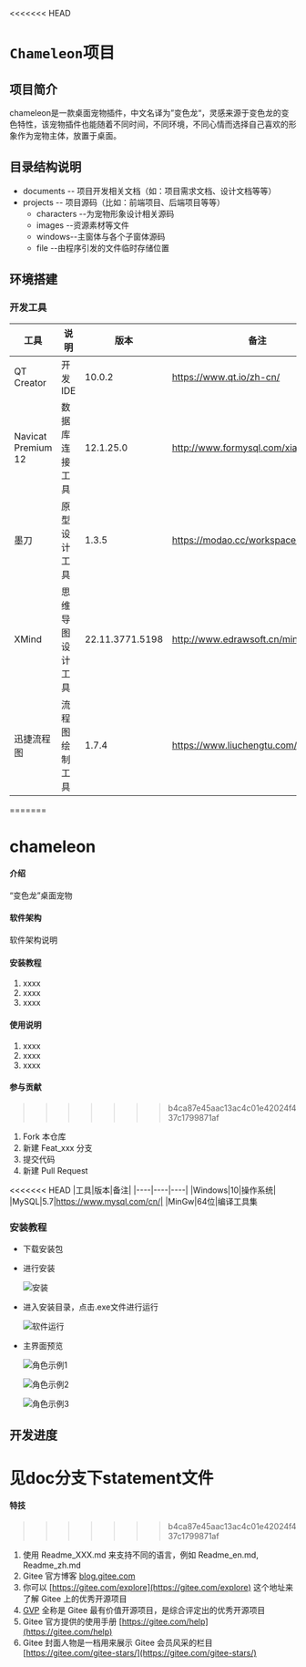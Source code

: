 <<<<<<< HEAD
# `Chameleon`项目

## 项目简介
chameleon是一款桌面宠物插件，中文名译为”变色龙“，灵感来源于变色龙的变色特性，该宠物插件也能随着不同时间，不同环境，不同心情而选择自己喜欢的形象作为宠物主体，放置于桌面。

## 目录结构说明 
- documents -- 项目开发相关文档（如：项目需求文档、设计文档等等）  
- projects  -- 项目源码（比如：前端项目、后端项目等等）
  - characters --为宠物形象设计相关源码
  - images --资源素材等文件
  - windows--主窗体与各个子窗体源码
  - file --由程序引发的文件临时存储位置
## 环境搭建
### 开发工具

|工具|说明|版本|备注|
|----|----|----|----|
|QT Creator|开发IDE|10.0.2| https://www.qt.io/zh-cn/             |
|Navicat Premium 12|数据库连接工具|12.1.25.0|http://www.formysql.com/xiazai.html|
|墨刀|原型设计工具|1.3.5|https://modao.cc/workspace/me|
|XMind|思维导图设计工具|22.11.3771.5198|http://www.edrawsoft.cn/mindmaster|
|迅捷流程图|流程图绘制工具|1.7.4| https://www.liuchengtu.com/download/ |
=======
# chameleon

#### 介绍
“变色龙”桌面宠物

#### 软件架构
软件架构说明


#### 安装教程

1.  xxxx
2.  xxxx
3.  xxxx

#### 使用说明

1.  xxxx
2.  xxxx
3.  xxxx

#### 参与贡献
>>>>>>> b4ca87e45aac13ac4c01e42024f437c1799871af

1.  Fork 本仓库
2.  新建 Feat_xxx 分支
3.  提交代码
4.  新建 Pull Request

<<<<<<< HEAD
|工具|版本|备注|
|----|----|----|
|Windows|10|操作系统|
|MySQL|5.7|https://www.mysql.com/cn/|
|MinGw|64位|编译工具集

### 安装教程
+ 下载安装包

+ 进行安装

  ![安装](./documents/docimage/%E5%AE%89%E8%A3%85.jpg)

+ 进入安装目录，点击.exe文件进行运行

  ![软件运行](./documents/docimage/%E8%BD%AF%E4%BB%B6%E8%BF%90%E8%A1%8C.jpg)

+ 主界面预览

  ![角色示例1](./documents/docimage/%E8%A7%92%E8%89%B2%E7%A4%BA%E4%BE%8B1.jpg)

  ![角色示例2](./documents/docimage/%E8%A7%92%E8%89%B2%E7%A4%BA%E4%BE%8B2.jpg)

  ![角色示例3](./documents/docimage/%E8%A7%92%E8%89%B2%E7%A4%BA%E4%BE%8B3.jpg)

## 开发进度
见doc分支下statement文件
=======

#### 特技
>>>>>>> b4ca87e45aac13ac4c01e42024f437c1799871af

1.  使用 Readme\_XXX.md 来支持不同的语言，例如 Readme\_en.md, Readme\_zh.md
2.  Gitee 官方博客 [blog.gitee.com](https://blog.gitee.com)
3.  你可以 [https://gitee.com/explore](https://gitee.com/explore) 这个地址来了解 Gitee 上的优秀开源项目
4.  [GVP](https://gitee.com/gvp) 全称是 Gitee 最有价值开源项目，是综合评定出的优秀开源项目
5.  Gitee 官方提供的使用手册 [https://gitee.com/help](https://gitee.com/help)
6.  Gitee 封面人物是一档用来展示 Gitee 会员风采的栏目 [https://gitee.com/gitee-stars/](https://gitee.com/gitee-stars/)
